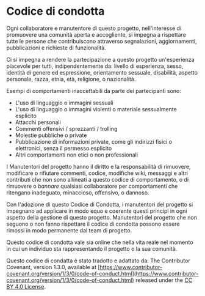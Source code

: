 # Codice di condotta

Ogni collaboratore e manutentore di questo progetto, nell'interesse di promuovere una comunità aperta e accogliente, si impegna a rispettare tutte le persone che contribuiscono attraverso segnalazioni, aggiornamenti, pubblicazioni e richieste di funzionalità.

Ci si impegna a rendere la partecipazione a questo progetto un'esperienza piacevole per tutti, indipendentemente da: livello di esperienza, sesso, identità di genere ed espressione, orientamento sessuale, disabilità, aspetto personale, razza, etnia, età, religione, o nazionalità.

Esempi di comportamenti inaccettabili da parte dei partecipanti sono:

* L'uso di linguaggio o immagini sessuali
* L'uso di linguaggio o immagini violenti o materiale sessualmente esplicito
* Attacchi personali
* Commenti offensivi / sprezzanti / trolling
* Molestie pubbliche o private
* Pubblicazione di informazioni private, come gli indirizzi fisici o elettronici, senza il permesso esplicito
* Altri comportamenti non etici o non professionali

I Manutentori del progetto hanno il diritto e la responsabilità di rimuovere, modificare o rifiutare commenti, codice, modifiche wiki, messaggi e altri contributi che non sono allineati a questo codice di comportamento, o di rimuovere o _bannare_ qualsiasi collaboratore per comportamenti che ritengano inadeguato, minaccioso, offensivo, o dannoso.

Con l'adozione di questo Codice di Condotta, i manutentori del progetto si impegnano ad applicare in modo equo e coerente questi principi in ogni aspetto della gestione di questo progetto.
Manutentori del progetto che non seguono o non fanno rispettare il codice di condotta possono essere rimossi in modo permanente dal team di progetto.

Questo codice di condotta vale sia online che nella vita reale nel momento in cui un individuo sta rappresentando il progetto o la sua comunità.

Questo codice di condatta è stato tradotto e adattato da:
The Contributor Covenant, version 1.3.0, available at [https://www.contributor-covenant.org/version/1/3/0/code-of-conduct.html](https://www.contributor-covenant.org/version/1/3/0/code-of-conduct.html) released under the [CC BY 4.0 License](https://github.com/ContributorCovenant/contributor_covenant/blob/release/LICENSE.md).

